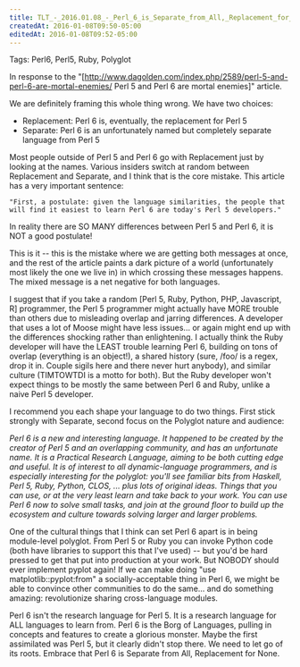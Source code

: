```yaml
---
title: TLT_-_2016.01.08_-_Perl_6_is_Separate_from_All,_Replacement_for_None
createdAt: 2016-01-08T09:50-05:00
editedAt: 2016-01-08T09:52-05:00
---
```


Tags: Perl6, Perl5, Ruby, Polyglot

In response to the "[http://www.dagolden.com/index.php/2589/perl-5-and-perl-6-are-mortal-enemies/ Perl 5 and Perl 6 are mortal enemies]" article.

We are definitely framing this whole thing wrong. We have two choices:
* Replacement: Perl 6 is, eventually, the replacement for Perl 5
* Separate: Perl 6 is an unfortunately named but completely separate language from Perl 5

Most people outside of Perl 5 and Perl 6 go with Replacement just by looking at the names. Various insiders switch at random between Replacement and Separate, and I think that is the core mistake. This article has a very important sentence:

    "First, a postulate: given the language similarities, the people that will find it easiest to learn Perl 6 are today's Perl 5 developers."

In reality there are SO MANY differences between Perl 5 and Perl 6, it is NOT a good postulate!

This is it -- this is the mistake where we are getting both messages at once, and the rest of the article paints a dark picture of a world (unfortunately most likely the one we live in) in which crossing these messages happens. The mixed message is a net negative for both languages.

I suggest that if you take a random [Perl 5, Ruby, Python, PHP, Javascript, R] programmer, the Perl 5 programmer might actually have MORE trouble than others due to misleading overlap and jarring differences. A developer that uses a lot of Moose might have less issues... or again might end up with the differences shocking rather than enlightening. I actually think the Ruby developer will have the LEAST trouble learning Perl 6, building on tons of overlap (everything is an object!), a shared history (sure, /foo/ is a regex, drop it in. Couple sigils here and there never hurt anybody), and similar culture (TIMTOWTDI is a motto for both). But the Ruby developer won't expect things to be mostly the same between Perl 6 and Ruby, unlike a naive Perl 5 developer.

I recommend you each shape your language to do two things. First stick strongly with Separate, second focus on the Polyglot nature and audience:

<i>Perl 6 is a new and interesting language. It happened to be created by the creator of Perl 5 and an overlapping community, and has an unfortunate name. It is a Practical Research Language, aiming to be both cutting edge and useful. It is of interest to all dynamic-language programmers, and is especially interesting for the polyglot: you'll see familiar bits from Haskell, Perl 5, Ruby, Python, CLOS, ... plus lots of original ideas. Things that you can use, or at the very least learn and take back to your work. You can use Perl 6 now to solve small tasks, and join at the ground floor to build up the ecosystem and culture towards solving larger and larger problems.</i>

One of the cultural things that I think can set Perl 6 apart is in being module-level polyglot. From Perl 5 or Ruby you can invoke Python code (both have libraries to support this that I've used) -- but you'd be hard pressed to get that put into production at your work. But NOBODY should ever implement pyplot again! If we can make doing "use matplotlib::pyplot:from<Python>" a socially-acceptable thing in Perl 6, we might be able to convince other communities to do the same... and do something amazing: revolutionize sharing cross-language modules.

Perl 6 isn't the research language for Perl 5. It is a research language for ALL languages to learn from. Perl 6 is the Borg of Languages, pulling in concepts and features to create a glorious monster. Maybe the first assimilated was Perl 5, but it clearly didn't stop there. We need to let go of its roots. Embrace that Perl 6 is Separate from All, Replacement for None.

